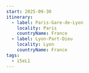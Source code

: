 ```yaml
---
start: 2025-09-30
itinerary:
  - label: Paris-Gare-de-Lyon
    locality: Paris
    countryName: France
  - label: Lyon-Part-Dieu
    locality: Lyon
    countryName: France
tags:
  - i5eL1
---
```

